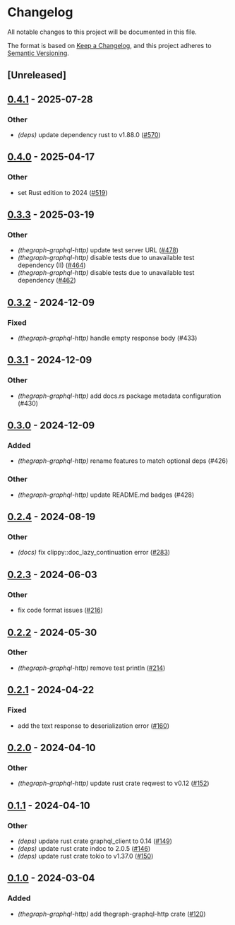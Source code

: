 # Changelog
All notable changes to this project will be documented in this file.

The format is based on [Keep a Changelog](https://keepachangelog.com/en/1.0.0/),
and this project adheres to [Semantic Versioning](https://semver.org/spec/v2.0.0.html).

## [Unreleased]

## [0.4.1](https://github.com/edgeandnode/toolshed/compare/thegraph-graphql-http-v0.4.0...thegraph-graphql-http-v0.4.1) - 2025-07-28

### Other

- *(deps)* update dependency rust to v1.88.0 ([#570](https://github.com/edgeandnode/toolshed/pull/570))

## [0.4.0](https://github.com/edgeandnode/toolshed/compare/thegraph-graphql-http-v0.3.3...thegraph-graphql-http-v0.4.0) - 2025-04-17

### Other

- set Rust edition to 2024 ([#519](https://github.com/edgeandnode/toolshed/pull/519))

## [0.3.3](https://github.com/edgeandnode/toolshed/compare/thegraph-graphql-http-v0.3.2...thegraph-graphql-http-v0.3.3) - 2025-03-19

### Other

- *(thegraph-graphql-http)* update test server URL ([#478](https://github.com/edgeandnode/toolshed/pull/478))
- *(thegraph-graphql-http)* disable tests due to unavailable test dependency (II) ([#464](https://github.com/edgeandnode/toolshed/pull/464))
- *(thegraph-graphql-http)* disable tests due to unavailable test dependency ([#462](https://github.com/edgeandnode/toolshed/pull/462))

## [0.3.2](https://github.com/edgeandnode/toolshed/compare/thegraph-graphql-http-v0.3.1...thegraph-graphql-http-v0.3.2) - 2024-12-09

### Fixed

- *(thegraph-graphql-http)* handle empty response body (#433)

## [0.3.1](https://github.com/edgeandnode/toolshed/compare/thegraph-graphql-http-v0.3.0...thegraph-graphql-http-v0.3.1) - 2024-12-09

### Other

- *(thegraph-graphql-http)* add docs.rs package metadata configuration (#430)

## [0.3.0](https://github.com/edgeandnode/toolshed/compare/thegraph-graphql-http-v0.2.4...thegraph-graphql-http-v0.3.0) - 2024-12-09

### Added

- *(thegraph-graphql-http)* rename features to match optional deps (#426)

### Other

- *(thegraph-graphql-http)* update README.md badges (#428)

## [0.2.4](https://github.com/edgeandnode/toolshed/compare/thegraph-graphql-http-v0.2.3...thegraph-graphql-http-v0.2.4) - 2024-08-19

### Other
- *(docs)* fix clippy::doc_lazy_continuation error ([#283](https://github.com/edgeandnode/toolshed/pull/283))

## [0.2.3](https://github.com/edgeandnode/toolshed/compare/thegraph-graphql-http-v0.2.2...thegraph-graphql-http-v0.2.3) - 2024-06-03

### Other
- fix code format issues ([#216](https://github.com/edgeandnode/toolshed/pull/216))

## [0.2.2](https://github.com/edgeandnode/toolshed/compare/thegraph-graphql-http-v0.2.1...thegraph-graphql-http-v0.2.2) - 2024-05-30

### Other
- *(thegraph-graphql-http)* remove test println ([#214](https://github.com/edgeandnode/toolshed/pull/214))

## [0.2.1](https://github.com/edgeandnode/toolshed/compare/thegraph-graphql-http-v0.2.0...thegraph-graphql-http-v0.2.1) - 2024-04-22

### Fixed
- add the text response to deserialization error ([#160](https://github.com/edgeandnode/toolshed/pull/160))

## [0.2.0](https://github.com/edgeandnode/toolshed/compare/thegraph-graphql-http-v0.1.1...thegraph-graphql-http-v0.2.0) - 2024-04-10

### Other
- *(thegraph-graphql-http)* update rust crate reqwest to v0.12 ([#152](https://github.com/edgeandnode/toolshed/pull/152))

## [0.1.1](https://github.com/edgeandnode/toolshed/compare/thegraph-graphql-http-v0.1.0...thegraph-graphql-http-v0.1.1) - 2024-04-10

### Other
- *(deps)* update rust crate graphql_client to 0.14 ([#149](https://github.com/edgeandnode/toolshed/pull/149))
- *(deps)* update rust crate indoc to 2.0.5 ([#146](https://github.com/edgeandnode/toolshed/pull/146))
- *(deps)* update rust crate tokio to v1.37.0 ([#150](https://github.com/edgeandnode/toolshed/pull/150))

## [0.1.0](https://github.com/edgeandnode/toolshed/releases/tag/thegraph-graphql-http-v0.1.0) - 2024-03-04

### Added
- *(thegraph-graphql-http)* add thegraph-graphql-http crate ([#120](https://github.com/edgeandnode/toolshed/pull/120))
